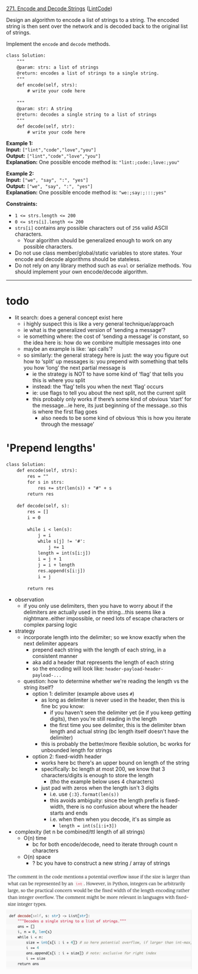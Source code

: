 [271. Encode and Decode Strings](https://leetcode.com/problems/encode-and-decode-strings/)
([LintCode](https://www.lintcode.com/problem/659/))

Design an algorithm to encode a list of strings to a string. The encoded string is then sent over the network and is decoded back to the original list of strings.

Implement the `encode` and `decode` methods.

```
class Solution:
    """
    @param: strs: a list of strings
    @return: encodes a list of strings to a single string.
    """
    def encode(self, strs):
        # write your code here

    """
    @param: str: A string
    @return: decodes a single string to a list of strings
    """
    def decode(self, str):
        # write your code here
```

**Example 1:**  
**Input:** `["lint","code","love","you"]`  
**Output:** `["lint","code","love","you"]`  
**Explanation:** One possible encode method is: `"lint:;code:;love:;you"`  

**Example 2:**  
**Input:** `["we", "say", ":", "yes"]`  
**Output:** `["we", "say", ":", "yes"]`  
**Explanation:** One possible encode method is: `"we:;say:;:::;yes"`  

**Constraints:**
- `1 <= strs.length <= 200`
- `0 <= strs[i].length <= 200`
- `strs[i]` contains any possible characters out of `256` valid ASCII characters.
	- Your algorithm should be generalized enough to work on any possible characters.
- Do not use class member/global/static variables to store states. Your encode and decode algorithms should be stateless.
- Do not rely on any library method such as `eval` or serialize methods. You should implement your own encode/decode algorithm.

---

# todo
- lit search: does a general concept exist here
	- i highly suspect this is like a very general technique/approach
	- ie what is the generalized version of ‘sending a message’?
	- ie something where: the cost of ‘sending a message’ is constant, so the idea here is: how do we combine multiple messages into one
	- maybe an example is like: ‘api calls’?
	- so similarly: the general strategy here is just: the way you figure out how to ‘split’ up messages is: you prepend with something that tells you how ‘long’ the next partial message is
		- ie the strategy is NOT to have some kind of ‘flag’ that tells you this is where you split
		- instead: the ‘flag’ tells you when the next ‘flag’ occurs
		- ie: use flags to tell you about the next split, not the current split
		- this probably only works if there’s some kind of obvious ‘start’ for the message...ie here, its just beginning of the message..so this is where the first flag goes
			- also needs to be some kind of obvious ‘this is how you iterate through the message’






# 'Prepend lengths'
```
class Solution:
    def encode(self, strs):
        res = ""
        for s in strs:
            res += str(len(s)) + "#" + s
        return res

    def decode(self, s):
        res = []
        i = 0
        
        while i < len(s):
            j = i
            while s[j] != '#':
                j += 1
            length = int(s[i:j])
            i = j + 1
            j = i + length
            res.append(s[i:j])
            i = j
            
        return res
```


- observation
	- if you only use delimiters, then you have to worry about if the delimiters are actually used in the string...this seems like a nightmare..either impossible, or need lots of escape characters or complex parsing logic
- strategy
	- incorporate length into the delimiter; so we know exactly when the next delimiter appears
		- prepend each string with the length of each string, in a consistent manner
		- aka add a header that represents the length of each string
		- so the encoding will look like: `header-payload-header-payload-...`
	- question: how to determine whether we're reading the length vs the string itself?
		- option 1: delimiter (example above uses `#`)
			- as long as delimiter is never used in the header, then this is fine bc you know:
				- if you haven't seen the delimiter yet (ie if you keep getting digits), then you're still reading in the length
				- the first time you see delimiter, this is the delimiter btwn length and actual string (bc length itself doesn't have the delimiter)
			- this is probably the better/more flexible solution, bc works for unbounded length for strings
		- option 2: fixed-width header
			- works here bc there's an upper bound on length of the string
			- specifically: bc length at most 200, we know that 3 characters/digits is enough to store the length
				- (tho the example below uses 4 characters)
			- just pad with zeros when the length isn't 3 digits
				- i.e. use `{:3}.format(len(s))`
				- this avoids ambiguity: since the length prefix is fixed-width, there is no confusion about where the header starts and ends
				- i.e. when then when you decode, it's as simple as
					- `length = int(s[i:i+3])`
- complexity (let n be combined/ttl length of all strings)
	- O(n) time
		- bc for both encode/decode, need to iterate through count n characters
	- O(n) space
		- ? bc you have to construct a new string / array of strings





![](../!assets/attachments/Pasted%20image%2020240226141005.png)
![](../!assets/attachments/Pasted%20image%2020240226141051.png)


